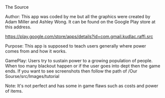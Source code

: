 The Source

Author:
This app was coded by me but all the graphics were created by Adam Miller and Ashley Wong.
It can be found on the Google Play store at this address.

https://play.google.com/store/apps/details?id=com.gmail.kudlac.raffi.src

Purpose:
This app is supposed to teach users generally where power comes from and how it works.

GamePlay:
Users try to sustain power to a growing population of people. When too many blackout happen or if the
user goes into dept then the game ends. If you want to see screenshots then follow the path of
/Our Sourse/src/Images/tutorial

Note:
It's not perfect and has some in game flaws such as costs and power of items.